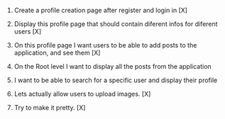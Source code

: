1. Create a profile creation page after register and login in [X]
2. Display this profile page that should contain diferent infos for diferent users [X]

3. On this profile page I want users to be able to add posts to the application, and see them [X]

4. On the Root level I want to display all the posts from the application

5. I want to be able to search for a specific user and display their profile

6. Lets actually allow users to upload images. [X]
7. Try to make it pretty. [X]
